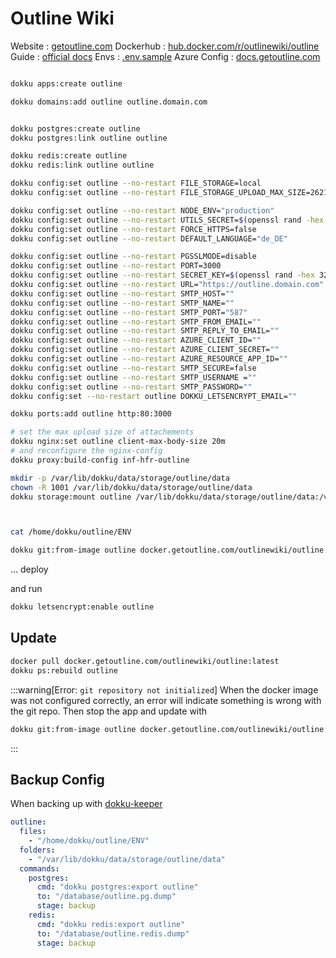 # Outline Wiki

Website
: [getoutline.com](https://www.getoutline.com/)
Dockerhub
: [hub.docker.com/r/outlinewiki/outline](https://hub.docker.com/r/outlinewiki/outline)
Guide
: [official docs](https://docs.getoutline.com/s/hosting/doc/file-storage-N4M0T6Ypu7)
Envs
: [.env.sample](https://github.com/outline/outline/blob/main/.env.sample)
Azure Config
: [docs.getoutline.com](https://docs.getoutline.com/s/hosting/doc/microsoft-azure-UVz6jsIOcv)

```bash

dokku apps:create outline

dokku domains:add outline outline.domain.com


dokku postgres:create outline
dokku postgres:link outline outline

dokku redis:create outline
dokku redis:link outline outline

dokku config:set outline --no-restart FILE_STORAGE=local
dokku config:set outline --no-restart FILE_STORAGE_UPLOAD_MAX_SIZE=26214400

dokku config:set outline --no-restart NODE_ENV="production"
dokku config:set outline --no-restart UTILS_SECRET=$(openssl rand -hex 32)
dokku config:set outline --no-restart FORCE_HTTPS=false
dokku config:set outline --no-restart DEFAULT_LANGUAGE="de_DE"

dokku config:set outline --no-restart PGSSLMODE=disable
dokku config:set outline --no-restart PORT=3000
dokku config:set outline --no-restart SECRET_KEY=$(openssl rand -hex 32)
dokku config:set outline --no-restart URL="https://outline.domain.com"
dokku config:set outline --no-restart SMTP_HOST=""
dokku config:set outline --no-restart SMTP_NAME=""
dokku config:set outline --no-restart SMTP_PORT="587"
dokku config:set outline --no-restart SMTP_FROM_EMAIL=""
dokku config:set outline --no-restart SMTP_REPLY_TO_EMAIL=""
dokku config:set outline --no-restart AZURE_CLIENT_ID=""
dokku config:set outline --no-restart AZURE_CLIENT_SECRET=""
dokku config:set outline --no-restart AZURE_RESOURCE_APP_ID=""
dokku config:set outline --no-restart SMTP_SECURE=false
dokku config:set outline --no-restart SMTP_USERNAME =""
dokku config:set outline --no-restart SMTP_PASSWORD=""
dokku config:set --no-restart outline DOKKU_LETSENCRYPT_EMAIL=""

dokku ports:add outline http:80:3000

# set the max upload size of attachements
dokku nginx:set outline client-max-body-size 20m
# and reconfigure the nginx-config
dokku proxy:build-config inf-hfr-outline

mkdir -p /var/lib/dokku/data/storage/outline/data
chown -R 1001 /var/lib/dokku/data/storage/outline/data
dokku storage:mount outline /var/lib/dokku/data/storage/outline/data:/var/lib/outline/data



cat /home/dokku/outline/ENV

dokku git:from-image outline docker.getoutline.com/outlinewiki/outline:latest
```

... deploy

and run

```bash
dokku letsencrypt:enable outline
```

## Update

```bash
docker pull docker.getoutline.com/outlinewiki/outline:latest
dokku ps:rebuild outline
```

:::warning[Error: `git repository not initialized`]
When the docker image was not configured correctly, an error will indicate something is wrong with the git repo. Then stop the app and update with

```bash
dokku git:from-image outline docker.getoutline.com/outlinewiki/outline:latest
```
:::


## Backup Config
When backing up with [dokku-keeper](https://github.com/lebalz/dokku-keeper)

```yml title="backup_config.yml"
outline:
  files:
    - "/home/dokku/outline/ENV"
  folders:
    - "/var/lib/dokku/data/storage/outline/data"
  commands:
    postgres:
      cmd: "dokku postgres:export outline"
      to: "/database/outline.pg.dump"
      stage: backup
    redis:
      cmd: "dokku redis:export outline"
      to: "/database/outline.redis.dump"
      stage: backup
```
